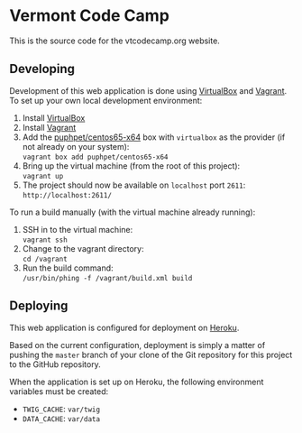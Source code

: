 # Vermont Code Camp

This is the source code for the vtcodecamp.org website.

## Developing

Development of this web application is done using [VirtualBox](https://www.virtualbox.org/) 
and [Vagrant](http://vagrantup.com/). To set up your own local development environment:

1. Install [VirtualBox](https://www.virtualbox.org/)
2. Install [Vagrant](http://vagrantup.com/)
3. Add the [puphpet/centos65-x64](https://app.vagrantup.com/puphpet/boxes/centos65-x64) box with `virtualbox` as the provider (if not already on your system):  
`vagrant box add puphpet/centos65-x64`
4. Bring up the virtual machine (from the root of this project):  
`vagrant up`
5. The project should now be available on `localhost` port `2611`:  
`http://localhost:2611/`

To run a build manually (with the virtual machine already running):

1. SSH in to the virtual machine:  
`vagrant ssh`
2. Change to the vagrant directory:  
`cd /vagrant`
3. Run the build command:  
`/usr/bin/phing -f /vagrant/build.xml build`

## Deploying

This web application is configured for deployment on [Heroku](https://www.heroku.com/).

Based on the current configuration, deployment is simply a matter of pushing the `master` branch of your clone of the Git repository for this project to the GitHub repository. 

When the application is set up on Heroku, the following environment variables must be created:

* `TWIG_CACHE`: `var/twig`
* `DATA_CACHE`: `var/data`
